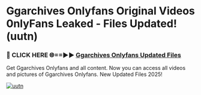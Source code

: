 # Ggarchives Onlyfans Original Videos 0nlyFans Leaked - Files Updated! (uutn)

<h3>🔴 CLICK HERE 🌐==►► <a href="https://tinyurl.com/ms9xzufz" rel="nofollow">Ggarchives Onlyfans Updated Files</a></h3>

Get Ggarchives Onlyfans and all content. Now you can access all videos and pictures of Ggarchives Onlyfans. New Updated Files 2025!

[![uutn](https://i.imgur.com/ppqm5kG.gif)](https://tinyurl.com/ms9xzufz)
